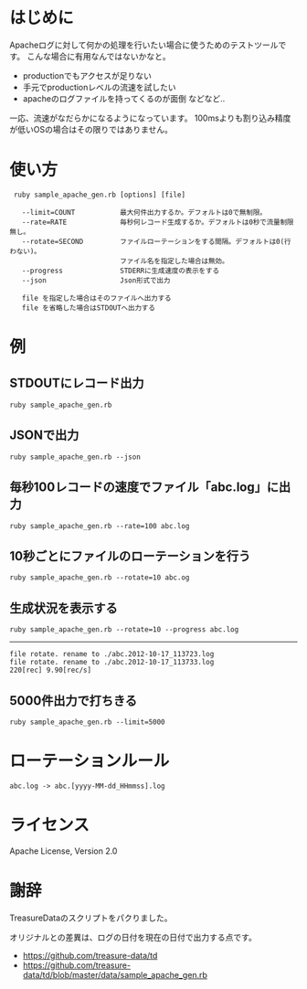 # はじめに

Apacheログに対して何かの処理を行いたい場合に使うためのテストツールです。
こんな場合に有用なんではないかなと。

* productionでもアクセスが足りない
* 手元でproductionレベルの流速を試したい
* apacheのログファイルを持ってくるのが面倒
などなど..


一応、流速がなだらかになるようになっています。
100msよりも割り込み精度が低いOSの場合はその限りではありません。

# 使い方

```
 ruby sample_apache_gen.rb [options] [file]

   --limit=COUNT           最大何件出力するか。デフォルトは0で無制限。
   --rate=RATE             毎秒何レコード生成するか。デフォルトは0秒で流量制限無し。
   --rotate=SECOND         ファイルローテーションをする間隔。デフォルトは0(行わない)。
                           ファイル名を指定した場合は無効。
   --progress              STDERRに生成速度の表示をする
   --json                  Json形式で出力

   file を指定した場合はそのファイルへ出力する
   file を省略した場合はSTDOUTへ出力する
```

# 例

## STDOUTにレコード出力
    ruby sample_apache_gen.rb

## JSONで出力
    ruby sample_apache_gen.rb --json

## 毎秒100レコードの速度でファイル「abc.log」に出力
    ruby sample_apache_gen.rb --rate=100 abc.log

## 10秒ごとにファイルのローテーションを行う
    ruby sample_apache_gen.rb --rotate=10 abc.og

## 生成状況を表示する
    ruby sample_apache_gen.rb --rotate=10 --progress abc.log
----
    file rotate. rename to ./abc.2012-10-17_113723.log
    file rotate. rename to ./abc.2012-10-17_113733.log
    220[rec] 9.90[rec/s]

## 5000件出力で打ちきる
    ruby sample_apache_gen.rb --limit=5000

# ローテーションルール
    abc.log -> abc.[yyyy-MM-dd_HHmmss].log


# ライセンス
Apache License, Version 2.0

# 謝辞

TreasureDataのスクリプトをパクりました。

オリジナルとの差異は、ログの日付を現在の日付で出力する点です。

* https://github.com/treasure-data/td
* https://github.com/treasure-data/td/blob/master/data/sample_apache_gen.rb



